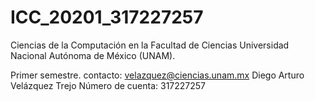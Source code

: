 # ICC_20201_317227257

Ciencias de la Computación en la Facultad de Ciencias 
Universidad Nacional Autónoma de México (UNAM). 

Primer semestre. 
contacto: velazquez@ciencias.unam.mx
Diego Arturo Velázquez Trejo
Número de cuenta: 317227257

